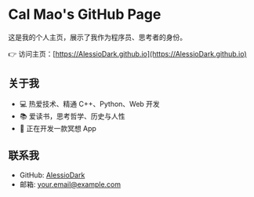 # Cal Mao's GitHub Page

这是我的个人主页，展示了我作为程序员、思考者的身份。

👉 访问主页：[https://AlessioDark.github.io](https://AlessioDark.github.io)

## 关于我

- 💻 热爱技术、精通 C++、Python、Web 开发
- 📚 爱读书，思考哲学、历史与人性
- 🧘 正在开发一款冥想 App

## 联系我

- GitHub: [AlessioDark](https://github.com/AlessioDark)
- 邮箱: your.email@example.com
